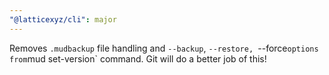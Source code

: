 ```yaml
---
"@latticexyz/cli": major
---
```


Removes `.mudbackup` file handling and `--backup`, `--restore, `--force` options from `mud set-version` command. Git will do a better job of this!
